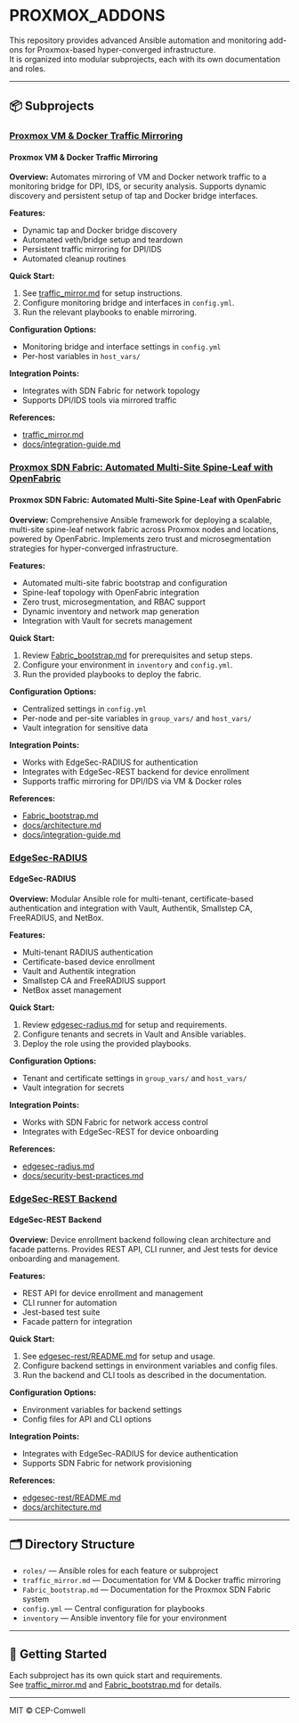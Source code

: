 # PROXMOX_ADDONS

This repository provides advanced Ansible automation and monitoring add-ons for Proxmox-based hyper-converged infrastructure.  
It is organized into modular subprojects, each with its own documentation and roles.

---

## 📦 Subprojects

### [Proxmox VM & Docker Traffic Mirroring](traffic_mirror.md)
#### Proxmox VM & Docker Traffic Mirroring

**Overview:**
Automates mirroring of VM and Docker network traffic to a monitoring bridge for DPI, IDS, or security analysis. Supports dynamic discovery and persistent setup of tap and Docker bridge interfaces.

**Features:**
- Dynamic tap and Docker bridge discovery
- Automated veth/bridge setup and teardown
- Persistent traffic mirroring for DPI/IDS
- Automated cleanup routines

**Quick Start:**
1. See [traffic_mirror.md](traffic_mirror.md) for setup instructions.
2. Configure monitoring bridge and interfaces in `config.yml`.
3. Run the relevant playbooks to enable mirroring.

**Configuration Options:**
- Monitoring bridge and interface settings in `config.yml`
- Per-host variables in `host_vars/`

**Integration Points:**
- Integrates with SDN Fabric for network topology
- Supports DPI/IDS tools via mirrored traffic

**References:**
- [traffic_mirror.md](traffic_mirror.md)
- [docs/integration-guide.md](docs/integration-guide.md)

### [Proxmox SDN Fabric: Automated Multi-Site Spine-Leaf with OpenFabric](Fabric_bootstrap.md)
#### Proxmox SDN Fabric: Automated Multi-Site Spine-Leaf with OpenFabric

**Overview:**
Comprehensive Ansible framework for deploying a scalable, multi-site spine-leaf network fabric across Proxmox nodes and locations, powered by OpenFabric. Implements zero trust and microsegmentation strategies for hyper-converged infrastructure.

**Features:**
- Automated multi-site fabric bootstrap and configuration
- Spine-leaf topology with OpenFabric integration
- Zero trust, microsegmentation, and RBAC support
- Dynamic inventory and network map generation
- Integration with Vault for secrets management

**Quick Start:**
1. Review [Fabric_bootstrap.md](Fabric_bootstrap.md) for prerequisites and setup steps.
2. Configure your environment in `inventory` and `config.yml`.
3. Run the provided playbooks to deploy the fabric.

**Configuration Options:**
- Centralized settings in `config.yml`
- Per-node and per-site variables in `group_vars/` and `host_vars/`
- Vault integration for sensitive data

**Integration Points:**
- Works with EdgeSec-RADIUS for authentication
- Integrates with EdgeSec-REST backend for device enrollment
- Supports traffic mirroring for DPI/IDS via VM & Docker roles

**References:**
- [Fabric_bootstrap.md](Fabric_bootstrap.md)
- [docs/architecture.md](docs/architecture.md)
- [docs/integration-guide.md](docs/integration-guide.md)

### [EdgeSec-RADIUS](edgesec-radius.md)
#### EdgeSec-RADIUS

**Overview:**
Modular Ansible role for multi-tenant, certificate-based authentication and integration with Vault, Authentik, Smallstep CA, FreeRADIUS, and NetBox.

**Features:**
- Multi-tenant RADIUS authentication
- Certificate-based device enrollment
- Vault and Authentik integration
- Smallstep CA and FreeRADIUS support
- NetBox asset management

**Quick Start:**
1. Review [edgesec-radius.md](edgesec-radius.md) for setup and requirements.
2. Configure tenants and secrets in Vault and Ansible variables.
3. Deploy the role using the provided playbooks.

**Configuration Options:**
- Tenant and certificate settings in `group_vars/` and `host_vars/`
- Vault integration for secrets

**Integration Points:**
- Works with SDN Fabric for network access control
- Integrates with EdgeSec-REST for device onboarding

**References:**
- [edgesec-radius.md](edgesec-radius.md)
- [docs/security-best-practices.md](docs/security-best-practices.md)

### [EdgeSec-REST Backend](edgesec-rest/README.md)
#### EdgeSec-REST Backend

**Overview:**
Device enrollment backend following clean architecture and facade patterns. Provides REST API, CLI runner, and Jest tests for device onboarding and management.

**Features:**
- REST API for device enrollment and management
- CLI runner for automation
- Jest-based test suite
- Facade pattern for integration

**Quick Start:**
1. See [edgesec-rest/README.md](edgesec-rest/README.md) for setup and usage.
2. Configure backend settings in environment variables and config files.
3. Run the backend and CLI tools as described in the documentation.

**Configuration Options:**
- Environment variables for backend settings
- Config files for API and CLI options

**Integration Points:**
- Integrates with EdgeSec-RADIUS for device authentication
- Supports SDN Fabric for network provisioning

**References:**
- [edgesec-rest/README.md](edgesec-rest/README.md)
- [docs/architecture.md](docs/architecture.md)

---

## 🗂 Directory Structure

- `roles/` — Ansible roles for each feature or subproject
- `traffic_mirror.md` — Documentation for VM & Docker traffic mirroring
- `Fabric_bootstrap.md` — Documentation for the Proxmox SDN Fabric system
- `config.yml` — Central configuration for playbooks
- `inventory` — Ansible inventory file for your environment

---

## 🚀 Getting Started

Each subproject has its own quick start and requirements.  
See [traffic_mirror.md](traffic_mirror.md) and [Fabric_bootstrap.md](Fabric_bootstrap.md) for details.

---

MIT © CEP-Comwell


